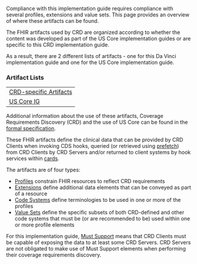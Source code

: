 Compliance with this implementation guide requires compliance with several profiles, extensions and value sets.  This page provides an overview of where these artifacts can be found.

The FHIR artifacts used by CRD are organized according to whether the content was developed as part of the US Core implementation guides or are specific to this CRD implementation guide.

As a result, there are 2 different lists of artifacts - one for this Da Vinci implementation guide and one for the US Core implementation guide.

### Artifact Lists
<table>
  <tr>
    <td><a href="artifacts.html">CRD-specific Artifacts</a></td>
  </tr>
  <tr>
    <td><a href="http://hl7.org/fhir/us/core">US Core IG</a></td>
  </tr>
</table>

Additional information about the use of these artifacts, Coverage Requirements Discovery (CRD) and the use of US Core can be found in the [formal specification](hooks.html#profiles).

These FHIR artifacts define the clinical data that can be provided by CRD Clients when invoking CDS hooks, queried (or retrieved using [prefetch](hooks.html#prefetch)) from CRD Clients by CRD Servers and/or returned to client systems by hook services within [cards](hooks.html#cards).

The artifacts are of four types:

* [Profiles]({{site.data.fhir.path}}profiling.html) constrain FHIR resources to reflect CRD requirements
* [Extensions]({{site.data.fhir.path}}extensibility.html) define additional data elements that can be conveyed as part of a resource
* [Code Systems]({{site.data.fhir.path}}codesystem.html) define terminologies to be used in one or more of the profiles
* [Value Sets]({{site.data.fhir.path}}valueset.html) define the specific subsets of both CRD-defined and other code systems that must be (or are recommended to be) used within one or more profile elements

For this implementation guide, [Must Support]({{site.data.fhir.path}}profiling.html#mustsupport) means that CRD Clients must be capable of exposing the data to at least some CRD Servers.  CRD Servers are not obligated to make use of Must Support elements when performing their coverage requirements discovery.

<!-- Todo: examples, capabilitystatement, TestScenario? -->

